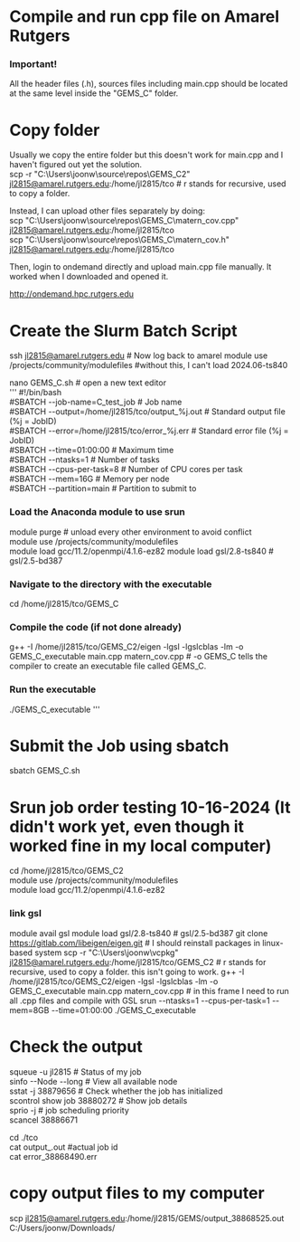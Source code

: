 
# Compile and run cpp file on Amarel Rutgers

### Important!
All the header files (.h), sources files including main.cpp should be located at the same level inside the "GEMS_C" folder.

# Copy folder

Usually we copy the entire folder but this doesn't work for main.cpp and I haven't figured out yet the solution.        
scp -r "C:\Users\joonw\source\repos\GEMS_C2" jl2815@amarel.rutgers.edu:/home/jl2815/tco            # r stands for recursive, used to copy a folder.            

Instead, I can upload other files separately by doing:              
scp "C:\Users\joonw\source\repos\GEMS_C\matern_cov.cpp" jl2815@amarel.rutgers.edu:/home/jl2815/tco               
scp "C:\Users\joonw\source\repos\GEMS_C\matern_cov.h" jl2815@amarel.rutgers.edu:/home/jl2815/tco               
           
Then, login to ondemand directly and upload main.cpp file manually. It worked when I downloaded and opened it. 

http://ondemand.hpc.rutgers.edu

# Create the Slurm Batch Script
ssh jl2815@amarel.rutgers.edu   # Now log back to amarel
module use /projects/community/modulefiles  #without this, I can't load 2024.06-ts840

nano GEMS_C.sh                  # open a new text editor     
'''
#!/bin/bash          
#SBATCH --job-name=C_test_job        # Job name         
#SBATCH --output=/home/jl2815/tco/output_%j.out            # Standard output file (%j = JobID)        
#SBATCH --error=/home/jl2815/tco/error_%j.err              # Standard error file (%j = JobID)          
#SBATCH --time=01:00:00                   # Maximum time          
#SBATCH --ntasks=1                        # Number of tasks         
#SBATCH --cpus-per-task=8                 # Number of CPU cores per task         
#SBATCH --mem=16G                          # Memory per node          
#SBATCH --partition=main               # Partition to submit to           

### Load the Anaconda module to use srun 
      
module purge                                     # unload every other environment to avoid conflict        
module use /projects/community/modulefiles                                  
module load gcc/11.2/openmpi/4.1.6-ez82
module load gsl/2.8-ts840      # gsl/2.5-bd387

### Navigate to the directory with the executable           
cd /home/jl2815/tco/GEMS_C

### Compile the code (if not done already)            
g++ -I /home/jl2815/tco/GEMS_C2/eigen -lgsl -lgslcblas -lm -o GEMS_C_executable main.cpp matern_cov.cpp    #  -o GEMS_C tells the compiler to create an executable file called GEMS_C.      

### Run the executable
./GEMS_C_executable
'''
# Submit the Job using sbatch          
sbatch GEMS_C.sh


# Srun job order testing 10-16-2024 (It didn't work yet, even though it worked fine in my local computer)
cd /home/jl2815/tco/GEMS_C2                   
module use /projects/community/modulefiles                                          
module load gcc/11.2/openmpi/4.1.6-ez82       
### link gsl
module avail gsl
module load gsl/2.8-ts840      # gsl/2.5-bd387 
git clone https://gitlab.com/libeigen/eigen.git            # I should reinstall packages in linux-based system   scp -r "C:\Users\joonw\vcpkg" jl2815@amarel.rutgers.edu:/home/jl2815/tco/GEMS_C2            # r stands for recursive, used to copy a folder.   this isn't going to work. 
g++ -I /home/jl2815/tco/GEMS_C2/eigen -lgsl -lgslcblas -lm -o GEMS_C_executable main.cpp matern_cov.cpp       # in this frame I need to run all .cpp files and compile with GSL
srun --ntasks=1 --cpus-per-task=1 --mem=8GB --time=01:00:00 ./GEMS_C_executable

          
# Check the output   

squeue -u jl2815        # Status of my job       
sinfo --Node --long     # View all available node        
sstat -j 38879656       # Check whether the job has initialized          
scontrol show job 38880272  # Show job details       
sprio -j <jobID>            #  job scheduling priority        
scancel 38886671         

          
cd ./tco                           
cat output_<jobID>.out         #actual job id                   
cat error_38868490.err      

# copy output files to my computer      
scp jl2815@amarel.rutgers.edu:/home/jl2815/GEMS/output_38868525.out C:/Users/joonw/Downloads/
